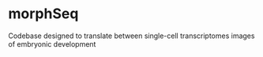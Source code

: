 # morphSeq
Codebase designed to translate between single-cell transcriptomes images of embryonic development

